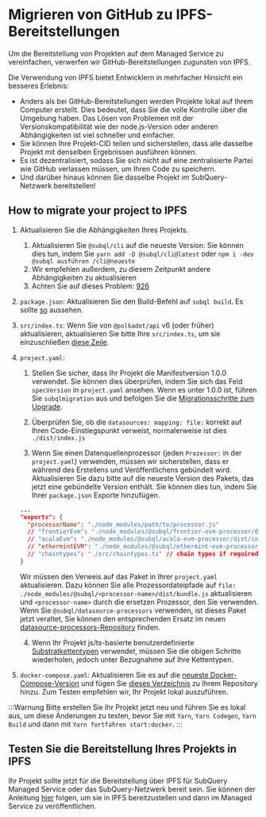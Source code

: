 # Migrieren von GitHub zu IPFS-Bereitstellungen

Um die Bereitstellung von Projekten auf dem Managed Service zu vereinfachen, verwerfen wir GitHub-Bereitstellungen zugunsten von IPFS.

Die Verwendung von IPFS bietet Entwicklern in mehrfacher Hinsicht ein besseres Erlebnis:

- Anders als bei GitHub-Bereitstellungen werden Projekte lokal auf Ihrem Computer erstellt. Dies bedeutet, dass Sie die volle Kontrolle über die Umgebung haben. Das Lösen von Problemen mit der Versionskompatibilität wie der node.js-Version oder anderen Abhängigkeiten ist viel schneller und einfacher.
- Sie können Ihre Projekt-CID teilen und sicherstellen, dass alle dasselbe Projekt mit denselben Ergebnissen ausführen können.
- Es ist dezentralisiert, sodass Sie sich nicht auf eine zentralisierte Partei wie GitHub verlassen müssen, um Ihren Code zu speichern.
- Und darüber hinaus können Sie dasselbe Projekt im SubQuery-Netzwerk bereitstellen!

## How to migrate your project to IPFS

1. Aktualisieren Sie die Abhängigkeiten Ihres Projekts.
   1. Aktualisieren Sie `@subql/cli` auf die neueste Version: Sie können dies tun, indem Sie `yarn add -D @subql/cli@latest` oder `npm i -dev @subql ausführen /cli@neueste`
   2. Wir empfehlen außerdem, zu diesem Zeitpunkt andere Abhängigkeiten zu aktualisieren
   3. Achten Sie auf dieses Problem: [926](https://github.com/subquery/subql/discussions/926)
2. `package.json`: Aktualisieren Sie den Build-Befehl auf `subql build`. Es sollte [so](https://github.com/subquery/subql-starter/blob/418440f09226694a0063c939ff3332530f3047c4/package.json#L7) aussehen.
3. `src/index.ts`: Wenn Sie von `@polkadot/api` v6 (oder früher) aktualisieren, aktualisieren Sie bitte Ihre `src/index.ts`, um sie einzuschließen [diese Zeile](https://github.com/subquery/subql-starter/blob/418440f09226694a0063c939ff3332530f3047c4/src/index.ts#L3).
4. `project.yaml`:

   1. Stellen Sie sicher, dass Ihr Projekt die Manifestversion 1.0.0 verwendet. Sie können dies überprüfen, indem Sie sich das Feld `specVersion` in `project.yaml` ansehen. Wenn es unter 1.0.0 ist, führen Sie `subqlmigration` aus und befolgen Sie die [Migrationsschritte zum Upgrade](../build/manifest/polkadot.md#migrating-to-v100-badge-textupgrade-typewarning).

   2. Überprüfen Sie, ob die `datasources: mapping: file:` korrekt auf Ihren Code-Einstiegspunkt verweist, normalerweise ist dies `./dist/index.js`

   3. Wenn Sie einen Datenquellenprozessor (jeden `Prozessor:` in der `project.yaml`) verwenden, müssen wir sicherstellen, dass er während des Erstellens und Veröffentlichens gebündelt wird. Aktualisieren Sie dazu bitte auf die neueste Version des Pakets, das jetzt eine gebündelte Version enthält. Sie können dies tun, indem Sie Ihrer `package.json` Exporte hinzufügen.

   ```json
   ...
   "exports": {
     "processorName": "./node_modules/path/to/processor.js"
     // "frontierEvm": "./node_modules/@subql/frontier-evm-processor/dist/index.js"
     // "acalaEvm": "./node_modules/@subql/acala-evm-processor/dist/index.js",
     // "ethermintEVM": "./node_modules/@subql/ethermint-evm-processor/dist/index.js"
     // "chaintypes": "./src/chaintypes.ts" // chain types if required
   }
   ```

   Wir müssen den Verweis auf das Paket in Ihrer `project.yaml` aktualisieren. Dazu können Sie alle Prozessordateipfade auf `file: ./node_modules/@subql/<processor-name>/dist/bundle.js` aktualisieren und `<processor-name>` durch die ersetzen Prozessor, den Sie verwenden. Wenn Sie `@subql/datasource-processors` verwenden, ist dieses Paket jetzt veraltet, Sie können den entsprechenden Ersatz im neuen [datasource-processors-Repository](https://github.com/subquery/datasource-processors/tree/main/packages) finden.

   4. Wenn Ihr Projekt js/ts-basierte benutzerdefinierte [Substratkettentypen](../build/manifest/polkadot.md#custom-chains) verwendet, müssen Sie die obigen Schritte wiederholen, jedoch unter Bezugnahme auf Ihre Kettentypen.

5. `docker-compose.yaml`: Aktualisieren Sie es auf die [neueste Docker-Compose-Version](https://github.com/subquery/subql-starter/blob/main/Polkadot/Polkadot-starter/docker-compose.yml) und fügen Sie [dieses Verzeichnis](https://github.com/subquery/subql-starter/tree/main/Polkadot/Polkadot-starter/docker) zu Ihrem Repository hinzu. Zum Testen empfehlen wir, Ihr Projekt lokal auszuführen.

:::Warnung Bitte erstellen Sie Ihr Projekt jetzt neu und führen Sie es lokal aus, um diese Änderungen zu testen, bevor Sie mit `Yarn`, `Yarn Codegen`, `Yarn Build` und dann mit `Yarn fortfahren start:docker`. :::

## Testen Sie die Bereitstellung Ihres Projekts in IPFS

Ihr Projekt sollte jetzt für die Bereitstellung über IPFS für SubQuery Managed Service oder das SubQuery-Netzwerk bereit sein. Sie können der Anleitung [hier](./publish.md#publish-your-subquery-project-to-ipfs) folgen, um sie in IPFS bereitzustellen und dann im Managed Service zu veröffentlichen.

